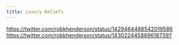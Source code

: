 ```yaml
---
title: Luxury Beliefs
---
```


https://twitter.com/robkhenderson/status/1429464488542019586
https://twitter.com/robkhenderson/status/1430224458896187397